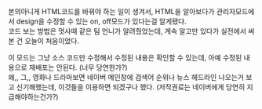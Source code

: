 본의아니게 HTML코드를 바꿔야 하는 일이 생겨서, HTML을 알아보다가 관리자모드에서 design을 수정할 수 있는 on, off모드가 있다는걸 알게됐다.     
코드 보는 방법은 멋사때 같은 팀 언니가 알려줬었는데, 계속 알고만 있다가 실전에서 써본 건 오늘이 처음이었다.    

이 모드는 그냥 소스 코드만 수정해서 수정된 내용은 확인할 수 있는데, 아예 수정된 내용으로 재배포는 안된다. (너무 당연한가?)   
왜,, 그,, 영화나 드라마보면 네이버 메인창에 검색어 순위나 뉴스 헤드라인 나오는거 보고 신기해했는데, 이것들을 이용하면 되겠구나 했다. (저작권료는 네이버에게 당연히 지급해야하는건가?)   
